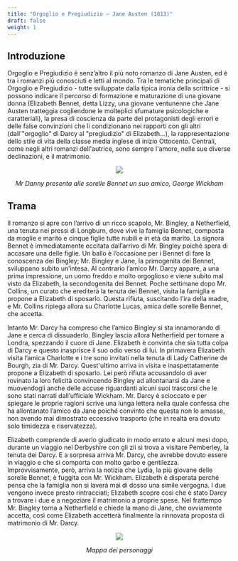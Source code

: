 ```yaml
---
title: "Orgoglio e Pregiudizio – Jane Austen (1813)"
draft: false
weight: 1
---
```



## Introduzione

Orgoglio e Pregiudizio è senz’altro il più noto romanzo di Jane Austen, ed è tra i romanzi più conosciuti e letti al mondo. Tra le tematiche principali di Orgoglio e Pregiudizio - tutte sviluppate dalla tipica ironia della scrittrice - si possono indicare il percorso di formazione e maturazione di una giovane donna (Elizabeth Bennet, detta Lizzy, una giovane ventunenne che Jane Austen tratteggia cogliendone le molteplici sfumature psicologiche e caratteriali), la presa di coscienza da parte dei protagonisti degli errori e delle false convinzioni che li condizionano nei rapporti con gli altri (dall'"orgoglio" di Darcy al "pregiudizio" di Elizabeth...), la rappresentazione dello stile di vita della classe media inglese di inizio Ottocento. Centrali, come negli altri romanzi dell'autrice, sono sempre l'amore, nelle sue diverse declinazioni, e il matrimonio.

<div align="center"><img src="https://upload.wikimedia.org/wikipedia/commons/thumb/3/35/PrideandPrejudiceCH15.jpg/407px-PrideandPrejudiceCH15.jpg">

<i>Mr Danny presenta alle sorelle Bennet un suo amico, George Wickham</i></div>

## Trama 

Il romanzo si apre con l’arrivo di un ricco scapolo, Mr. Bingley, a Netherfield, una tenuta nei pressi di Longburn, dove vive la famiglia Bennet, composta da moglie e marito e cinque figlie tutte nubili e in età da marito. La signora Bennet è immediatamente eccitata dall’arrivo di Mr. Bingley poiché spera di accasare una delle figlie. Un ballo è l’occasione per i Bennet di fare la conoscenza dei Bingley; Mr. Bingley e Jane, la primogenita dei Bennet, sviluppano subito un’intesa. Al contrario l’amico Mr. Darcy appare, a una prima impressione, un uomo freddo e molto orgoglioso e viene subito mal visto da Elizabeth, la secondogenita dei Bennet. Poche settimane dopo Mr. Collins, un curato che erediterà la tenuta dei Bennet, visita la famiglia e propone a Elizabeth di sposarlo. Questa rifiuta, suscitando l’ira della madre, e Mr. Collins ripiega allora su Charlotte Lucas, amica delle sorelle Bennet, che accetta.

Intanto Mr. Darcy ha compreso che l’amico Bingley si sta innamorando di Jane e cerca di dissuaderlo. Bingley lascia allora Netherfield per tornare a Londra, spezzando il cuore di Jane. Elizabeth è convinta che sia tutta colpa di Darcy e questo inasprisce il suo odio verso di lui. In primavera Elizabeth visita l’amica Charlotte e i tre sono invitati nella tenuta di Lady Catherine de Bourgh, zia di Mr. Darcy. Quest'ultimo arriva in visita e inaspettatamente propone a Elizabeth di sposarlo. Lei però rifiuta accusandolo di aver rovinato la loro felicità convincendo Bingley ad allontanarsi da Jane e muovendogli anche delle accuse riguardanti alcuni suoi trascorsi che le sono stati narrati dall’ufficiale Wickham. Mr. Darcy è scioccato e per spiegare le proprie ragioni scrive una lunga lettera nella quale confessa che ha allontanato l’amico da Jane poiché convinto che questa non lo amasse, non avendo mai dimostrato eccessivo trasporto (che in realtà era dovuto solo timidezza e riservatezza).

Elizabeth comprende di averlo giudicato in modo errato e alcuni mesi dopo, durante un viaggio nel Derbyshire con gli zii si trova a visitare Pemberley, la tenuta dei Darcy. E a sorpresa arriva Mr. Darcy, che avrebbe dovuto essere in viaggio e che si comporta con molto garbo e gentilezza. Improvvisamente, però, arriva la notizia che Lydia, la più giovane delle sorelle Bennet, è fuggita con Mr. Wickham. Elizabeth è disperata perché pensa che la famiglia non si laverà mai di dosso una simile vergogna. I due vengono invece presto rintracciati; Elizabeth scopre così che è stato Darcy a trovare i due e a negoziare il matrimonio a proprie spese. Nel frattempo Mr. Bingley torna a Netherfield e chiede la mano di Jane, che ovviamente accetta, così come Elizabeth accetterà finalmente la rinnovata proposta di matrimonio di Mr. Darcy.

<div align="center"><img src="https://upload.wikimedia.org/wikipedia/it/b/b1/Mappa_personaggi_-_Orgoglio_e_pregiudizio.png">

<i>Mappa dei personaggi</i></div>